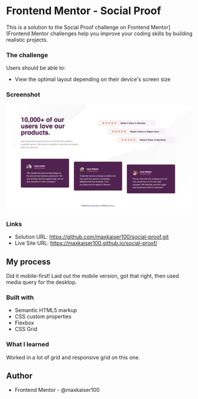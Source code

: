 # Frontend Mentor - Social Proof

This is a solution to the Social Proof challenge on Frontend Mentor](Frontend Mentor challenges help you improve your coding skills by building realistic projects. 



### The challenge

Users should be able to:

- View the optimal layout depending on their device's screen size

### Screenshot

![](./images/socialproof.png)

### Links

- Solution URL: https://github.com/maxkaiser100/social-proof.git
- Live Site URL: https://maxkaiser100.github.io/social-proof/

## My process

Did it mobile-first! Laid out the mobile version, got that right, then used media query for the desktop.

### Built with

- Semantic HTML5 markup
- CSS custom properties
- Flexbox
- CSS Grid

### What I learned

Worked in a lot of grid and responsive grid on this one.


## Author


- Frontend Mentor - @maxkaiser100



